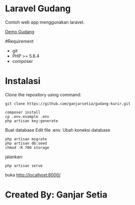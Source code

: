 # Laravel Gudang

Contoh web app menggunakan laravel.

[Demo Gudang](http://gudang.aaganjar.com/)

#Requirement

 - git
 - PHP >= 5.6.4
 - composer

# Instalasi

Clone the repository using command:

    git clone https://github.com/ganjarsetia/gudang-kurir.git

    composer install
    cp .env.example .env 
    php artisan key:generate

Buat database
Edit file .env. Ubah koneksi database

    php artisan migrate
    php artisan db:seed
    chmod -R 700 storage

jalankan:

    php artisan serve

buka [http://localhost:8000/](http://localhost:8000/)

    

# Created By: Ganjar Setia